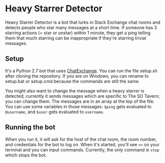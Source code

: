 # Heavy Starrer Detector #

Heavy Starrer Detector is a bot that lurks in Stack Exchange chat rooms and detects people who star many messages at a short time. If someone has 3 starring actions (= star or unstar) within 1 minute, they get a ping telling them that much starring can be inappropriate if they're starring trivial messages.

## Setup ##

It's a Python 2.7 bot that uses [ChatExchange](https://github.com/Manishearth/ChatExchange). You can run the file setup.sh after cloning the repository. If you are on Windows, you can rename to setup.bat or setup.cmd because the commands are still the same.

You might also want to change the message when a heavy starrer is detected; currently it sends messages which are specific to The SO Tavern; you can change them. The messages are in an array at the top of the file. You can use some variables in those messages: `$ping` gets evaluated to `@username`, and `$user` gets evaluated to `username`.

## Running the bot ##

When you run it, it will ask for the host of the chat room, the room number, and credentials for the bot to log on. When it's started, you'll see `<<` on your terminal and you can input commands. Currently, the only command is `stop` which stops the bot.